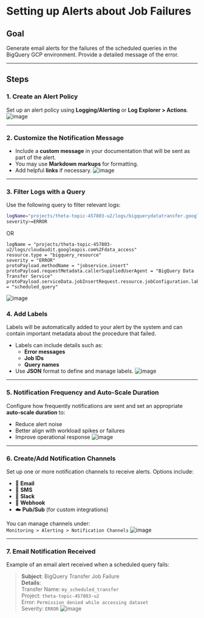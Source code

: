# Setting up Alerts about Job Failures

## Goal  
Generate email alerts for the failures of the scheduled queries in the BigQuery GCP environment. Provide a detailed message of the error.

---

## Steps

### 1. Create an Alert Policy  
Set up an alert policy using **Logging/Alerting** or **Log Explorer > Actions**.
![image](https://github.com/user-attachments/assets/ffdb3795-d1ca-4b9a-b10b-987ceca07fc3)

---

### 2. Customize the Notification Message  
- Include a **custom message** in your documentation that will be sent as part of the alert.
- You may use **Markdown markups** for formatting.
- Add helpful **links** if necessary.
![image](https://github.com/user-attachments/assets/5c8fc13d-7155-494c-824f-d399ae22eb65)

---

### 3. Filter Logs with a Query  

Use the following query to filter relevant logs:
```bash
logName="projects/theta-topic-457803-u2/logs/bigquerydatatransfer.googleapis.com%2Ftransfer_config"
severity>=ERROR
```
OR 
```
logName = "projects/theta-topic-457803-u2/logs/cloudaudit.googleapis.com%2Fdata_access"
resource.type = "bigquery_resource"
severity = "ERROR"
protoPayload.methodName = "jobservice.insert"
protoPayload.requestMetadata.callerSuppliedUserAgent = "BigQuery Data Transfer Service"
protoPayload.serviceData.jobInsertRequest.resource.jobConfiguration.labels.data_source_id = "scheduled_query"
```

![image](https://github.com/user-attachments/assets/26c34dc1-9198-4920-b97d-9c55bf584c78)

### 4. Add Labels  
Labels will be automatically added to your alert by the system and can contain important metadata about the procedure that failed.  
- Labels can include details such as:
  - **Error messages**
  - **Job IDs**
  - **Query names**
- Use **JSON** format to define and manage labels.
![image](https://github.com/user-attachments/assets/ece7e663-5c4b-4dbf-b55d-cbc91dfc9394)

---

### 5. Notification Frequency and Auto-Scale Duration  
Configure how frequently notifications are sent and set an appropriate **auto-scale duration** to:
- Reduce alert noise
- Better align with workload spikes or failures
- Improve operational response
![image](https://github.com/user-attachments/assets/b2255997-1b95-4cbd-99bd-9190a51ff730)

---

### 6. Create/Add Notification Channels  
Set up one or more notification channels to receive alerts. Options include:
- 📧 **Email**
- 📱 **SMS**
- 💬 **Slack**
- 🔗 **Webhook**
- ☁️ **Pub/Sub** (for custom integrations)

You can manage channels under:  
`Monitoring > Alerting > Notification Channels`
![image](https://github.com/user-attachments/assets/a6170b08-7c5d-416c-9a0b-9e328de7d7cb)

---

### 7. Email Notification Received  
Example of an email alert received when a scheduled query fails:

> **Subject**: BigQuery Transfer Job Failure  
> **Details**:  
> Transfer Name: `my_scheduled_transfer`  
> Project: `theta-topic-457803-u2`  
> Error: `Permission denied while accessing dataset`  
> Severity: `ERROR`
![image](https://github.com/user-attachments/assets/70784f21-83ad-4bcb-80c5-5a16c1f3ac6a)


